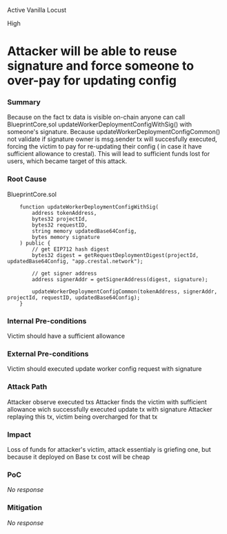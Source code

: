 Active Vanilla Locust

High

# Attacker will be able to reuse signature and force someone to over-pay for updating config

### Summary

Because on the fact tx data is visible on-chain anyone can call BlueprintCore,sol updateWorkerDeploymentConfigWithSig() with someone's signature. Because updateWorkerDeploymentConfigCommon() not validate if signature owner is msg.sender tx will succesfully executed, forcing the victim to pay for re-updating their config ( in case it have sufficient allowance to crestal). This will lead to sufficient funds lost for users, which became target of this attack.

### Root Cause

BlueprintCore.sol
```solidity
    function updateWorkerDeploymentConfigWithSig(
        address tokenAddress,
        bytes32 projectId,
        bytes32 requestID,
        string memory updatedBase64Config,
        bytes memory signature
    ) public {
        // get EIP712 hash digest
        bytes32 digest = getRequestDeploymentDigest(projectId, updatedBase64Config, "app.crestal.network");

        // get signer address
        address signerAddr = getSignerAddress(digest, signature);

        updateWorkerDeploymentConfigCommon(tokenAddress, signerAddr, projectId, requestID, updatedBase64Config);
    }
```

### Internal Pre-conditions

Victim should have a sufficient allowance 

### External Pre-conditions

Victim should executed update worker config request with signature

### Attack Path

Attacker observe executed txs
Attacker finds the victim with sufficient allowance wich successfully executed update tx with signature
Attacker replaying this tx, victim being overcharged for that tx

### Impact

Loss of funds for attacker's victim, attack essentialy is griefing one, but because it deployed on Base tx cost will be cheap

### PoC

_No response_

### Mitigation

_No response_